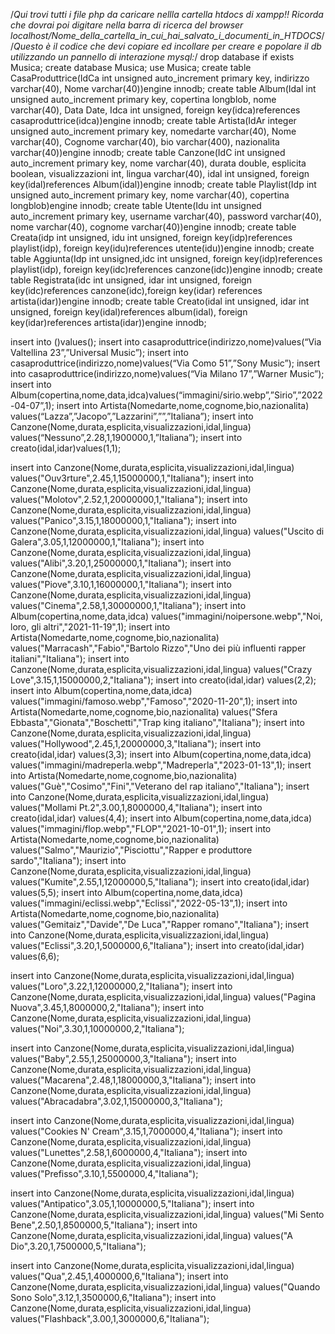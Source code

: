 /*Qui trovi tutti i file php da caricare nellla cartella htdocs di xampp!! Ricorda che dovrai poi digitare nella barra di ricerca del browser localhost/Nome_della_cartella_in_cui_hai_salvato_i_documenti_in_HTDOCS*/
/*Questo è il codice che devi copiare ed incollare per creare e popolare il db utilizzando un pannello di interazione mysql:*/
drop database if exists Musica;
create database Musica;
use Musica;
create table CasaProduttrice(IdCa int unsigned auto_increment primary key, indirizzo varchar(40), Nome varchar(40))engine innodb;
create table Album(Idal int unsigned auto_increment primary key, copertina longblob, nome varchar(40), Data Date, Idca int unsigned, foreign key(idca)references casaproduttrice(idca))engine innodb;
create table Artista(IdAr integer unsigned auto_increment primary key, nomedarte varchar(40), Nome varchar(40), Cognome varchar(40), bio varchar(400), nazionalita varchar(40))engine innodb;
create table Canzone(IdC int unsigned auto_increment primary key, nome varchar(40), durata double, esplicita boolean, visualizzazioni int, lingua varchar(40), idal int unsigned, foreign key(idal)references Album(idal))engine innodb;
create table Playlist(Idp int unsigned auto_increment primary key, nome varchar(40), copertina longblob)engine innodb;
create table Utente(Idu int unsigned auto_increment primary key, username varchar(40), password varchar(40), nome varchar(40), cognome varchar(40))engine innodb;
create table Creata(idp int unsigned, idu int unsigned, foreign key(idp)references playlist(idp), foreign key(idu)references utente(idu))engine innodb;
create table Aggiunta(Idp int unsigned,idc int unsigned, foreign key(idp)references playlist(idp), foreign key(idc)references canzone(idc))engine innodb;
create table Registrata(idc int unsigned, idar int unsigned, foreign key(idc)references canzone(idc),foreign key(idar) references artista(idar))engine innodb;
create table Creato(idal int unsigned, idar int unsigned, foreign key(idal)references album(idal), foreign key(idar)references artista(idar))engine innodb;

insert into ()values();
insert into casaproduttrice(indirizzo,nome)values(“Via Valtellina 23”,”Universal Music”);
insert into casaproduttrice(indirizzo,nome)values(“Via Como 51”,”Sony Music”);
insert into casaproduttrice(indirizzo,nome)values(“Via Milano 17”,”Warner Music”);
insert into Album(copertina,nome,data,idca)values(“immagini/sirio.webp”,”Sirio”,”2022-04-07”,1);
insert into Artista(Nomedarte,nome,cognome,bio,nazionalita) values(“Lazza”,”Jacopo”,”Lazzarini”,””,”Italiana”);
insert into Canzone(Nome,durata,esplicita,visualizzazioni,idal,lingua) values(“Nessuno”,2.28,1,1900000,1,”Italiana”);
insert into creato(idal,idar)values(1,1);



insert into Canzone(Nome,durata,esplicita,visualizzazioni,idal,lingua) values("Ouv3rture",2.45,1,15000000,1,"Italiana");
insert into Canzone(Nome,durata,esplicita,visualizzazioni,idal,lingua) values("Molotov",2.52,1,20000000,1,"Italiana");
insert into Canzone(Nome,durata,esplicita,visualizzazioni,idal,lingua) values("Panico",3.15,1,18000000,1,"Italiana");
insert into Canzone(Nome,durata,esplicita,visualizzazioni,idal,lingua) values("Uscito di Galera",3.05,1,12000000,1,"Italiana");
insert into Canzone(Nome,durata,esplicita,visualizzazioni,idal,lingua) values("Alibi",3.20,1,25000000,1,"Italiana");
insert into Canzone(Nome,durata,esplicita,visualizzazioni,idal,lingua) values("Piove",3.10,1,16000000,1,"Italiana");
insert into Canzone(Nome,durata,esplicita,visualizzazioni,idal,lingua) values("Cinema",2.58,1,30000000,1,"Italiana");
insert into Album(copertina,nome,data,idca) values("immagini/noipersone.webp","Noi, loro, gli altri","2021-11-19",1);
insert into Artista(Nomedarte,nome,cognome,bio,nazionalita) values("Marracash","Fabio","Bartolo Rizzo","Uno dei più influenti rapper italiani","Italiana");
insert into Canzone(Nome,durata,esplicita,visualizzazioni,idal,lingua) values("Crazy Love",3.15,1,15000000,2,"Italiana");
insert into creato(idal,idar) values(2,2);
insert into Album(copertina,nome,data,idca) values("immagini/famoso.webp","Famoso","2020-11-20",1);
insert into Artista(Nomedarte,nome,cognome,bio,nazionalita) values("Sfera Ebbasta","Gionata","Boschetti","Trap king italiano","Italiana");
insert into Canzone(Nome,durata,esplicita,visualizzazioni,idal,lingua) values("Hollywood",2.45,1,20000000,3,"Italiana");
insert into creato(idal,idar) values(3,3);
insert into Album(copertina,nome,data,idca) values("immagini/madreperla.webp","Madreperla","2023-01-13",1);
insert into Artista(Nomedarte,nome,cognome,bio,nazionalita) values("Guè","Cosimo","Fini","Veterano del rap italiano","Italiana");
insert into Canzone(Nome,durata,esplicita,visualizzazioni,idal,lingua) values("Mollami Pt.2",3.00,1,8000000,4,"Italiana");
insert into creato(idal,idar) values(4,4);
insert into Album(copertina,nome,data,idca) values("immagini/flop.webp","FLOP","2021-10-01",1);
insert into Artista(Nomedarte,nome,cognome,bio,nazionalita) values("Salmo","Maurizio","Pisciottu","Rapper e produttore sardo","Italiana");
insert into Canzone(Nome,durata,esplicita,visualizzazioni,idal,lingua) values("Kumite",2.55,1,12000000,5,"Italiana");
insert into creato(idal,idar) values(5,5);
insert into Album(copertina,nome,data,idca) values("immagini/eclissi.webp","Eclissi","2022-05-13",1);
insert into Artista(Nomedarte,nome,cognome,bio,nazionalita) values("Gemitaiz","Davide","De Luca","Rapper romano","Italiana");
insert into Canzone(Nome,durata,esplicita,visualizzazioni,idal,lingua) values("Eclissi",3.20,1,5000000,6,"Italiana");
insert into creato(idal,idar) values(6,6);

insert into Canzone(Nome,durata,esplicita,visualizzazioni,idal,lingua) values("Loro",3.22,1,12000000,2,"Italiana");
insert into Canzone(Nome,durata,esplicita,visualizzazioni,idal,lingua) values("Pagina Nuova",3.45,1,8000000,2,"Italiana");
insert into Canzone(Nome,durata,esplicita,visualizzazioni,idal,lingua) values("Noi",3.30,1,10000000,2,"Italiana");


insert into Canzone(Nome,durata,esplicita,visualizzazioni,idal,lingua) values("Baby",2.55,1,25000000,3,"Italiana");
insert into Canzone(Nome,durata,esplicita,visualizzazioni,idal,lingua) values("Macarena",2.48,1,18000000,3,"Italiana");
insert into Canzone(Nome,durata,esplicita,visualizzazioni,idal,lingua) values("Abracadabra",3.02,1,15000000,3,"Italiana");


insert into Canzone(Nome,durata,esplicita,visualizzazioni,idal,lingua) values("Cookies N' Cream",3.15,1,7000000,4,"Italiana");
insert into Canzone(Nome,durata,esplicita,visualizzazioni,idal,lingua) values("Lunettes",2.58,1,6000000,4,"Italiana");
insert into Canzone(Nome,durata,esplicita,visualizzazioni,idal,lingua) values("Prefisso",3.10,1,5500000,4,"Italiana");


insert into Canzone(Nome,durata,esplicita,visualizzazioni,idal,lingua) values("Antipatico",3.05,1,10000000,5,"Italiana");
insert into Canzone(Nome,durata,esplicita,visualizzazioni,idal,lingua) values("Mi Sento Bene",2.50,1,8500000,5,"Italiana");
insert into Canzone(Nome,durata,esplicita,visualizzazioni,idal,lingua) values("A Dio",3.20,1,7500000,5,"Italiana");


insert into Canzone(Nome,durata,esplicita,visualizzazioni,idal,lingua) values("Qua",2.45,1,4000000,6,"Italiana");
insert into Canzone(Nome,durata,esplicita,visualizzazioni,idal,lingua) values("Quando Sono Solo",3.12,1,3500000,6,"Italiana");
insert into Canzone(Nome,durata,esplicita,visualizzazioni,idal,lingua) values("Flashback",3.00,1,3000000,6,"Italiana");
